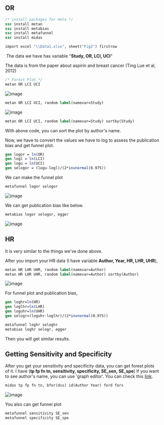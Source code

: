 ## **OR**

```stata
/* install packages for meta */
ssc install metan
ssc install metabias
ssc install metafunnel
ssc install midas
```

```stata
import excel "\\Data1.xlsx", sheet("Fig2") firstrow
```

 The data we have has variable "**Study, OR, LCI, UCI**"

The data is from the paper about aspirin and breast cancer (Ting Lue et al, 2012)

```stata
/* Forest Plot */
metan OR LCI UCI
```

![image](https://user-images.githubusercontent.com/41531140/186229834-d16a8930-5782-4754-94cf-d4e3c209ecfa.png)


```stata
metan OR LCI UCI, random label(namevar=Study)
```

![image](https://user-images.githubusercontent.com/41531140/186229866-6fac065f-f7bb-41a4-8fea-800f3a6f6274.png)


```stata
metan OR LCI UCI, random label(namevar=Study) sortby(Study)
```

With above code, you can sort the plot by author's name.

Now, we have to convert the values we have to log to assess the publication bias and get funnel plot.

```stata
gen logor = ln(OR)
gen logl = ln(LCI)
gen logu = ln(UCI)
gen selogor = (logu-logl)/(2*invnormal(0.975))
```

We can make the funnel plot

```stata
metafunnel logor selogor
```
![image](https://user-images.githubusercontent.com/41531140/186229923-8a54c6f3-bfa8-448a-b425-c4b1b65961fe.png)


We can get publication bias like below.

```stata
metabias logor selogor, egger
```
![image](https://user-images.githubusercontent.com/41531140/186229946-82cd34f4-341b-46aa-8a9f-8290ae93e2ad.png)


## **HR**

It is very similar to the things we've done above. 

After you import your HR data (I have variable **Author, Year, HR, LHR, UHR**),

```stata
metan HR LHR UHR, random label(namevar=Author)
metan HR LHR UHR, random label(namevar=Author) sortby(Author)
```
![image](https://user-images.githubusercontent.com/41531140/186229975-4f447a31-568f-4425-873c-aad3cc1a80c8.png)


For funnel plot and publication bias,

```stata
gen loghr=ln(HR)
gen loglhr=ln(LHR)
gen loguhr=ln(UHR)
gen selogr=(loguhr-loglhr)/(2*invnormal(0.975))

metafunnel loghr seloghr
metabias loghr selogr, egger
```

Then you will get similar results.

## **Getting Sensitivity and Specificity**

After you get your sensitivity and specificity data, you can get forest plots of it. I have (**tp fp fn tn, sensitivity, specificity, SE\_sen, SE\_spe**) If you want to see author's name, you can use 'graph editor'. You can check this [link](https://www.statalist.org/forums/forum/general-stata-discussion/general/1570465-forest-plots-for-sensitivity-specificity).

```stata
midas tp fp fn tn, bfor(dss) id(Author Year) ford fors
```
![image](https://user-images.githubusercontent.com/41531140/186230006-2655e5e0-0b5a-4133-897d-c399b59de4d2.png)


You also can get funnel plot

```stata
metafunnel sensitivity SE_sen
metafunnel specificity SE_spe
```

